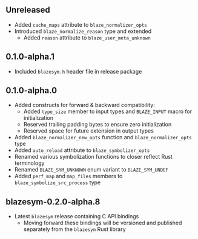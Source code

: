 Unreleased
----------
- Added `cache_maps` attribute to `blaze_normalizer_opts`
- Introduced `blaze_normalize_reason` type and extended
  - Added `reason` attribute to `blaze_user_meta_unknown`


0.1.0-alpha.1
-------------
- Included `blazesym.h` header file in release package


0.1.0-alpha.0
-------------
- Added constructs for forward & backward compatibility:
  - Added `type_size` member to input types and `BLAZE_INPUT` macro for
    initialization
  - Reserved trailing padding bytes to ensure zero initialization
  - Reserved space for future extension in output types
- Added `blaze_normalizer_new_opts` function and `blaze_normalizer_opts` type
- Added `auto_reload` attribute to `blaze_symbolizer_opts`
- Renamed various symbolization functions to closer reflect Rust terminology
- Renamed `BLAZE_SYM_UNKNOWN` enum variant to `BLAZE_SYM_UNDEF`
- Added `perf_map` and `map_files` members to `blaze_symbolize_src_process` type


blazesym-0.2.0-alpha.8
----------------------
- Latest `blazesym` release containing C API bindings
  - Moving forward these bindings will be versioned and published separately
    from the `blazesym` Rust library

